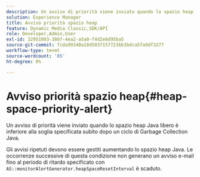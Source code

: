 ```yaml
---
description: Un avviso di priorità viene inviato quando lo spazio heap Java libero è inferiore alla soglia specificata subito dopo un ciclo di Garbage Collection Java.
solution: Experience Manager
title: Avviso priorità spazio heap
feature: Dynamic Media Classic,SDK/API
role: Developer,Admin,User
exl-id: 32951003-386f-4ea2-a5a0-f4d2e6d95ba5
source-git-commit: fcda99340a18d5037157723bb3bdca5fa9df3277
workflow-type: tm+mt
source-wordcount: '85'
ht-degree: 0%

---
```


# Avviso priorità spazio heap{#heap-space-priority-alert}

Un avviso di priorità viene inviato quando lo spazio heap Java libero è inferiore alla soglia specificata subito dopo un ciclo di Garbage Collection Java.

Gli avvisi ripetuti devono essere gestiti aumentando lo spazio heap Java. Le occorrenze successive di questa condizione non generano un avviso e-mail fino al periodo di ritardo specificato con `AS::monitorAlertGenerator.heapSpaceResetInterval` è scaduto.
